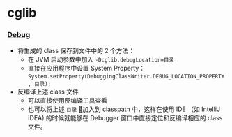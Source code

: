 # cglib

### [Debug](https://github.com/cglib/cglib/wiki/How-To)
+ 将生成的 class 保存到文件中的 2 个方法：
    + 在 JVM 启动参数中加入 `-Dcglib.debugLocation=目录`
    + 直接在应用程序中设置 System Property：`System.setProperty(DebuggingClassWriter.DEBUG_LOCATION_PROPERTY, 目录);`
+ 反编译上述 class 文件
    + 可以直接使用反编译工具查看
    + 也可以将上述 `目录` 加入到 classpath 中，这样在使用 IDE （如 IntelliJ IDEA) 的时候就能够在 Debugger 窗口中直接定位和反编译相应的 class 文件。